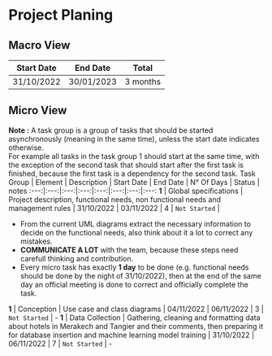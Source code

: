 # Project Planing
## Macro View
Start Date | End Date | Total
:---:|:---:|:---:
31/10/2022 | 30/01/2023 | 3 months
## Micro View
**Note :** A task group is a group of tasks that should be started asynchronously (meaning in the same time), unless the start date indicates otherwise.<br> 
For example all tasks in the task group 1 should start at the same time, with the exception of the second task that should start after the first task is finished, because the first task is a dependency for the second task.
Task Group | Element | Description | Start Date | End Date | N° Of Days | Status | notes
:---:|:---:|:---:|:---:|:---:|:---:|:---:|:---:
**1** | Global specifications | Project description, functional needs, non functional needs and management rules | 31/10/2022 | 03/11/2022 | 4 | `Not Started` | <ul><li>From the current UML diagrams extract the necessary information to decide on the functional needs, also think about it a lot to correct any mistakes.</li><li>**COMMUNICATE A LOT** with the team, because these steps need carefull thinking and contribution.</li><li>Every micro task has exactly **1 day** to be done (e.g. functional needs should be done by the night of 31/10/2022), then at the end of the same day an official meeting is done to correct and officially complete the task.</li></ul>
**1** | Conception | Use case and class diagrams | 04/11/2022 | 06/11/2022 | 3 | `Not Started` | -
**1** | Data Collection | Gathering, cleaning and formatting data about hotels in Merakech and Tangier and their comments, then preparing it for database insertion and machine learning model training | 31/10/2022 | 06/11/2022 | 7 | `Not Started` | -

